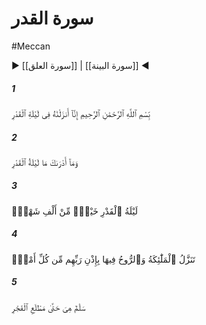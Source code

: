 # سورة القدر
#Meccan
▶ [[سورة العلق]] | [[سورة البينة]] ◀
##### 1
<span class="ayah hovertext" data-hover="We have indeed revealed this (Message) in the Night of Power:">بِّسْمِ ٱللَّهِ ٱلرَّحْمَٰنِ ٱلرَّحِيمِ إِنَّآ أَنزَلْنَٰهُ فِى لَيْلَةِ ٱلْقَدْرِ</span>
##### 2
<span class="ayah hovertext" data-hover="And what will explain to thee what the night of power is?">وَمَآ أَدْرَىٰكَ مَا لَيْلَةُ ٱلْقَدْرِ</span>
##### 3
<span class="ayah hovertext" data-hover="The Night of Power is better than a thousand months.">لَيْلَةُ ٱلْقَدْرِ خَيْرٌۭ مِّنْ أَلْفِ شَهْرٍۢ</span>
##### 4
<span class="ayah hovertext" data-hover="Therein come down the angels and the Spirit by Allah's permission, on every errand:">تَنَزَّلُ ٱلْمَلَٰٓئِكَةُ وَٱلرُّوحُ فِيهَا بِإِذْنِ رَبِّهِم مِّن كُلِّ أَمْرٍۢ</span>
##### 5
<span class="ayah hovertext" data-hover="Peace!... This until the rise of morn!">سَلَٰمٌ هِىَ حَتَّىٰ مَطْلَعِ ٱلْفَجْرِ</span>
